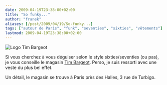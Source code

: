 ```yaml
---
date: 2009-04-19T23:38:00+02:00
title: "So funky..."
author: "franek"
aliases: [/post/2009/04/19/So-funky...]
tags: ["autour de Paris", "funk", "seventies", "sixties", "vêtements"]
lastmod: 2009-04-19T23:38:00+02:00
---
```

![Logo Tim Bargeot](https://franek.chicour.net/public/logo_tim_bargeot.png "Logo Tim Bargeot, avr. 2009")

Si vous cherchez à vous déguiser selon le style sixties/seventies (ou pas), je vous conseille le magasin [Tim Bargeot](http://www.timbargeot.net). Perso, je suis ressorti avec une veste du plus bel effet.

Un détail, le magasin se trouve à Paris près des Halles, 3 rue de Turbigo.
